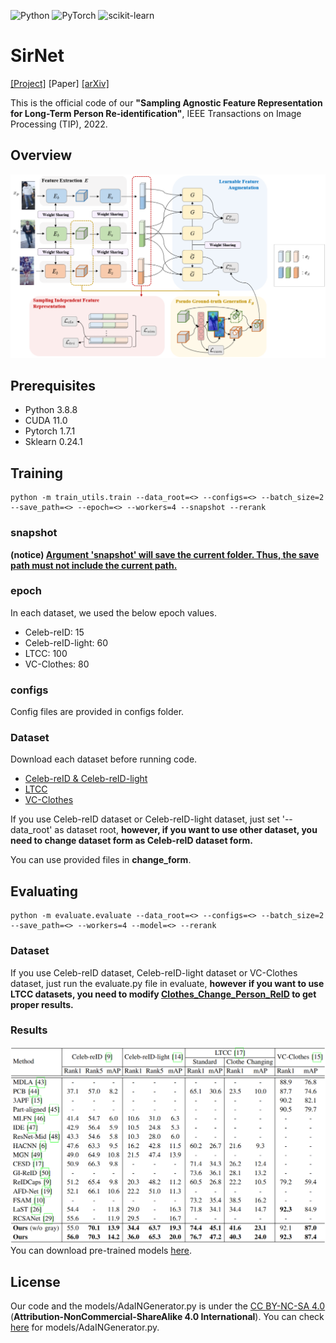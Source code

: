 ![Python](https://img.shields.io/badge/python-3.8.8-3670A0?style=for-the-badge&logo=python&logoColor=white)
![PyTorch](https://img.shields.io/badge/PyTorch-1.7.1-%23EE4C2C.svg?style=for-the-badge&logo=PyTorch&logoColor=white)
![scikit-learn](https://img.shields.io/badge/scikit--learn-0.24.1-%23F7931E.svg?style=for-the-badge&logo=scikit-learn&logoColor=white)

# SirNet
[[Project]](https://vcl.seoultech.ac.kr/research.html) [Paper] [[arXiv]](https://arxiv.org/abs/2209.09574)

This is the official code of our **"Sampling Agnostic Feature Representation for Long-Term Person Re-identification"**, IEEE Transactions on Image Processing (TIP), 2022.

## Overview
<img src="./images/overall_architecture.png"></center>

## Prerequisites

- Python 3.8.8
- CUDA 11.0
- Pytorch 1.7.1
- Sklearn 0.24.1


## Training

```
python -m train_utils.train --data_root=<> --configs=<> --batch_size=2 --save_path=<> --epoch=<> --workers=4 --snapshot --rerank
```
### snapshot
**(notice) <u>Argument 'snapshot' will save the current folder. Thus, the save path must not include the current path. </u>**

### epoch
In each dataset, we used the below epoch values.
- Celeb-reID: 15
- Celeb-reID-light: 60
- LTCC: 100
- VC-Clothes: 80

### configs
Config files are provided in configs folder. 

### Dataset
Download each dataset before running code.
- [Celeb-reID & Celeb-reID-light](https://github.com/Huang-3/Celeb-reID)
- [LTCC](https://naiq.github.io/LTCC_Perosn_ReID.html)
- [VC-Clothes](https://wanfb.github.io/dataset.html)

If you use Celeb-reID dataset or Celeb-reID-light dataset, just set '--data_root' as dataset root, 
**however, if you want to use other dataset, you need to change dataset form as Celeb-reID dataset form.**

You can use provided files in **change_form**.

## Evaluating
```
python -m evaluate.evaluate --data_root=<> --configs=<> --batch_size=2 --save_path=<> --workers=4 --model=<> --rerank
``` 

### Dataset
If you use Celeb-reID dataset, Celeb-reID-light dataset or VC-Clothes dataset, just run the evaluate.py file in evaluate, 
**however if you want to use LTCC datasets, you need to modify [Clothes_Change_Person_ReID](https://github.com/xiangzhouzhang/Clothes_Change_Person_ReID) to get proper results.**

### Results
<img src="./images/comparison.png"></center>
You can download pre-trained models [here](https://o365seoultech-my.sharepoint.com/:f:/r/personal/20512067_officestu_seoultech_ac_kr/Documents/SirNet%20model?csf=1&web=1&e=DL3c5n).

## License
Our code and the models/AdaINGenerator.py is under the [CC BY-NC-SA 4.0](https://creativecommons.org/licenses/by-nc-sa/4.0/legalcode) (**Attribution-NonCommercial-ShareAlike 4.0 International**). You can check [here](https://github.com/NVlabs/DG-Net) for models/AdaINGenerator.py.
 